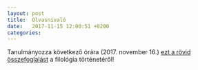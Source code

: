 ```yaml
---
layout: post
title:  Olvasnivaló
date:   2017-11-15 12:00:51 +0200
categories:
---
```

Tanulmányozza következő órára (2017. november 16.) [ezt a rövid összefoglalást](https://tasireka.github.io/Bevezetes/files/filologia_tort.doc) a filológia történetéről!

